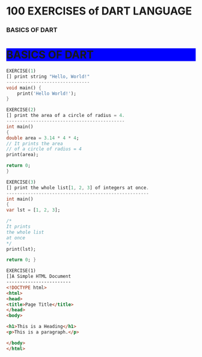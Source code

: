# 100 EXERCISES of DART LANGUAGE
### BASICS OF DART
<h1 style="background-color:blue;">BASICS OF DART</h1>


```dart
EXERCISE(1)
[] print string "Hello, World!"
-------------------------------
void main() {
	print('Hello World!');
}
```
```dart
EXERCISE(2)
[] print the area of a circle of radius = 4.
--------------------------------------------
int main()
{
double area = 3.14 * 4 * 4;
// It prints the area
// of a circle of radius = 4
print(area);

return 0;
}
```
```dart
EXERCISE(3)
[] print the whole list[1, 2, 3] of integers at once.
-----------------------------------------------------
int main()
{
var lst = [1, 2, 3];

/*
It prints
the whole list
at once
*/
print(lst);

return 0; }
```

```html
EXERCISE(1)
[]A Simple HTML Document
------------------------
<!DOCTYPE html>
<html>
<head>
<title>Page Title</title>
</head>
<body>

<h1>This is a Heading</h1>
<p>This is a paragraph.</p>

</body>
</html>
```




